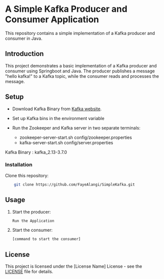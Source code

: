 # A Simple Kafka Producer and Consumer Application

This repository contains a simple implementation of a Kafka producer and consumer in Java.


## Introduction

This project demonstrates a basic implementation of a Kafka producer and consumer using Springboot and Java.
The producer publishes a message "hello kafka!" to a Kafka topic, while the consumer reads and processes the message.

## Setup


- Download Kafka Binary from [Kafka website](https://kafka.apache.org/downloads).
- Set up Kafka bins in the environment variable
- Run the Zookeeper and Kafka server in two separate terminals:

    - zookeeper-server-start.sh config/zookeeper.properties
    - kafka-server-start.sh config/server.properties
  
Kafka Binary : kafka_2.13-3.7.0


### Installation

Clone this repository:

```bash
    git clone https://github.com/FayeAlangi/SimpleKafka.git
```



## Usage


1. Start the producer:

    ```bash
    Run the Application
    ```

3. Start the consumer:

    ```bash
    [command to start the consumer]
    ```


## License

This project is licensed under the [License Name] License - see the [LICENSE](LICENSE) file for details.
